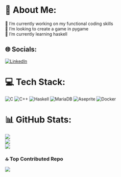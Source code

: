 # 💫 About Me:
🔭 I’m currently working on my functional coding skills<br>👯 I’m looking to create a game in pygame<br>🌱 I’m currently learning haskell<br>


## 🌐 Socials:
[![LinkedIn](https://img.shields.io/badge/LinkedIn-%230077B5.svg?logo=linkedin&logoColor=white)](https://www.linkedin.com/in/luichi-titae-watanabe-625400218?utm_source=share&utm_campaign=share_via&utm_content=profile&utm_medium=android_app) 

# 💻 Tech Stack:
![C](https://img.shields.io/badge/c-%2300599C.svg?style=for-the-badge&logo=c&logoColor=white) ![C++](https://img.shields.io/badge/c++-%2300599C.svg?style=for-the-badge&logo=c%2B%2B&logoColor=white) ![Haskell](https://img.shields.io/badge/Haskell-5e5086?style=for-the-badge&logo=haskell&logoColor=white) ![MariaDB](https://img.shields.io/badge/MariaDB-003545?style=for-the-badge&logo=mariadb&logoColor=white) ![Aseprite](https://img.shields.io/badge/Aseprite-FFFFFF?style=for-the-badge&logo=Aseprite&logoColor=#7D929E) ![Docker](https://img.shields.io/badge/docker-%230db7ed.svg?style=for-the-badge&logo=docker&logoColor=white)
# 📊 GitHub Stats:
![](https://github-readme-stats.vercel.app/api?username=LuichiTW&theme=dark&hide_border=false&include_all_commits=true&count_private=true)<br/>
![](https://github-readme-streak-stats.herokuapp.com/?user=LuichiTW&theme=dark&hide_border=false)<br/>
![](https://github-readme-stats.vercel.app/api/top-langs/?username=LuichiTW&theme=dark&hide_border=false&include_all_commits=true&count_private=true&layout=compact)

### 🔝 Top Contributed Repo
![](https://github-contributor-stats.vercel.app/api?username=LuichiTW&limit=5&theme=dark&combine_all_yearly_contributions=true)

<!-- Proudly created with GPRM ( https://gprm.itsvg.in ) -->
